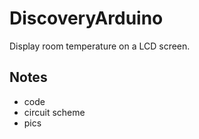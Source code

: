 # DiscoveryArduino

Display room temperature on a LCD screen.

## Notes
- code
- circuit scheme
- pics 
